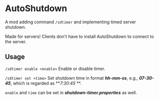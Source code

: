 # AutoShutdown

A mod adding command `/sdtimer` and implementing timed server shutdown.

Made for servers! Clients don't have to install AutoShutdown to connect to the server.

## Usage

`/sdtimer enable <enable>` Enable or disable timer.

`/sdtimer set <time>` Set shutdown time in format **_hh-mm-ss_**, e.g., **_07-30-45_**, which is regarded as **_7:30:45_
**.

`enable` and `time` can be set in **_shutdown-timer.properties_** as well.
